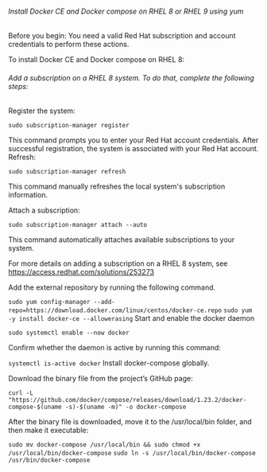 ###### Install Docker CE and Docker compose on RHEL 8 or RHEL 9 using yum
Before you begin: You need a valid Red Hat subscription and account credentials to perform these actions.

To install Docker CE and Docker compose on RHEL 8:

###### Add a subscription on a RHEL 8 system. To do that, complete the following steps:
Register the system:

```sudo subscription-manager register ```

This command prompts you to enter your Red Hat account credentials. After successful registration, the system is associated with your Red Hat account.
Refresh:

``` sudo subscription-manager refresh ```

This command manually refreshes the local system's subscription information.

Attach a subscription:

```sudo subscription-manager attach --auto ```

This command automatically attaches available subscriptions to your system.

For more details on adding a subscription on a RHEL 8 system, see https://access.redhat.com/solutions/253273

Add the external repository by running the following command.

``` sudo yum config-manager --add-repo=https://download.docker.com/linux/centos/docker-ce.repo ```
```sudo yum -y install docker-ce --allowerasing```
Start and enable the docker daemon

```sudo systemctl enable --now docker```

Confirm whether the daemon is active by running this command:

```systemctl is-active docker```
Install docker-compose globally.

Download the binary file from the project’s GitHub page:

```curl -L "https://github.com/docker/compose/releases/download/1.23.2/docker-compose-$(uname -s)-$(uname -m)" -o docker-compose```

After the binary file is downloaded, move it to the /usr/local/bin folder, and then make it executable:

```sudo mv docker-compose /usr/local/bin && sudo chmod +x /usr/local/bin/docker-compose```
```sudo ln -s /usr/local/bin/docker-compose /usr/bin/docker-compose ```